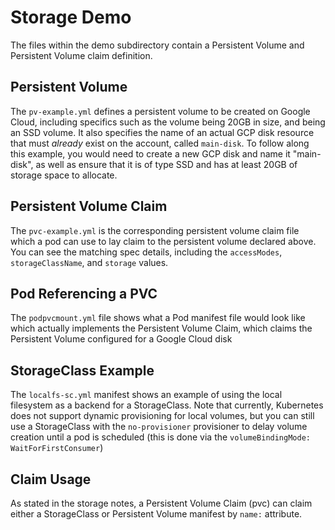 # Storage Demo

The files within the demo subdirectory contain a Persistent Volume and Persistent Volume claim definition.

## Persistent Volume

The `pv-example.yml` defines a persistent volume to be created on Google Cloud, including specifics such as the volume being 20GB in size, and being an SSD volume. It also specifies the name of an actual GCP disk resource that must _already_ exist on the account, called `main-disk`. To follow along this example, you would need to create a new GCP disk and name it "main-disk", as well as ensure that it is of type SSD and has at least 20GB of storage space to allocate.

## Persistent Volume Claim

The `pvc-example.yml` is the corresponding persistent volume claim file which a pod can use to lay claim to the persistent volume declared above. You can see the matching spec details, including the `accessModes`, `storageClassName`, and `storage` values.

## Pod Referencing a PVC

The `podpvcmount.yml` file shows what a Pod manifest file would look like which actually implements the Persistent Volume Claim, which claims the Persistent Volume configured for a Google Cloud disk

## StorageClass Example

The `localfs-sc.yml` manifest shows an example of using the local filesystem as a backend for a StorageClass. Note that currently, Kubernetes does not support dynamic provisioning for local volumes, but you can still use a StorageClass with the `no-provisioner` provisioner to delay volume creation until a pod is scheduled (this is done via the `volumeBindingMode: WaitForFirstConsumer`)

## Claim Usage

As stated in the storage notes, a Persistent Volume Claim (pvc) can claim either a StorageClass or Persistent Volume manifest by `name:` attribute.